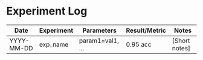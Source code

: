 # Experiment Log

| Date       | Experiment | Parameters           | Result/Metric | Notes                |
|------------|------------|---------------------|---------------|----------------------|
| YYYY-MM-DD | exp_name   | param1=val1, ...    | 0.95 acc      | [Short notes]        |
